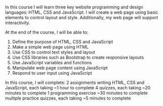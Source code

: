 In this course I will learn three key website programming and design languages: HTML, CSS and JavaScript. I will create a web page using basic elements to control layout and style.  Additionally, my web page will support interactivity. 

At the end of the course, I will be able to:

1. Define the purpose of HTML, CSS and JavaScript
2. Make a simple web page using HTML
3. Use CSS to control text styles and layout
4. Use CSS libraries such as Bootstrap to create responsive layouts
5. Use JavaScript variables and functions
6. Manipulate web page content using JavaScript
7. Respond to user input using JavaScript

In this course, I will complete: 
2 assignments writing HTML, CSS and JavaScript, each taking ~1 hour to complete
4 quizzes, each taking ~20 minutes to complete
1 programming exercise ~30 minutes to complete
multiple practice quizzes, each taking ~5 minutes to complete
